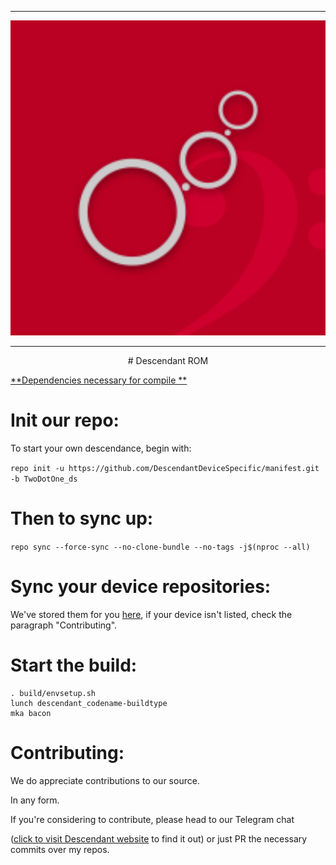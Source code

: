 
-----------------------------------------------------------------------------

<p align="center">
 <img src="https://github.com/seba3567/descendant/blob/master/images/icon2.png" >
</p>

-----------------------------------------------------------------------------
<p align="center">
# Descendant ROM
</p>


[**Dependencies necessary for compile **](https://github.com/seba3567/descendant/blob/master/Dependencies)


Init our repo:
=============
To start your own descendance, begin with:

```repo init -u https://github.com/DescendantDeviceSpecific/manifest.git -b TwoDotOne_ds```


Then to sync up:
===============

```repo sync --force-sync --no-clone-bundle --no-tags -j$(nproc --all)```




Sync your device repositories:
=============================

We've stored them for you [here](https://github.com/descendant-devices), if your device isn't listed, check the paragraph "Contributing".


Start the build:
===============

```
. build/envsetup.sh
lunch descendant_codename-buildtype
mka bacon
```

Contributing:
============
We do appreciate contributions to our source.

In any form.

If you're considering to contribute, please head to our Telegram chat

([click to visit Descendant website](https://descendant.me/) to find it out) or just PR the necessary commits over my repos.
